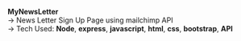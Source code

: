 **MyNewsLetter** </br>
->  News Letter Sign Up Page using mailchimp API</br>
->  Tech Used: **Node**, **express**, **javascript**, **html**, **css**, **bootstrap**, **API**
